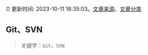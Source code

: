 :alarm_clock: 更新时间: 2023-10-11 18:35:03。[文章来源](/README.md)、[文章分类](/TAGS.md)

## Git、SVN


> 关键字：`Git`、`SVN`



